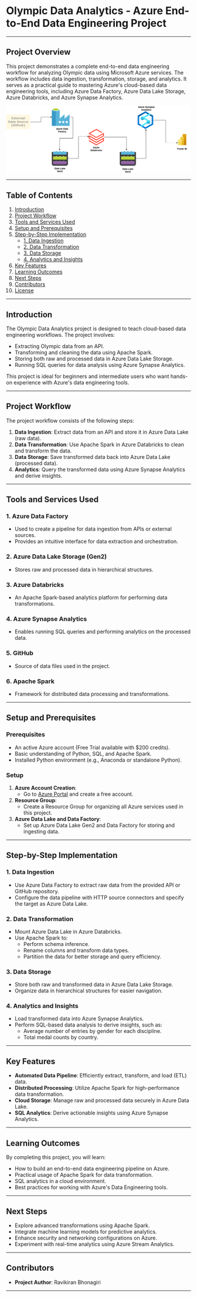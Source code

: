 
# Olympic Data Analytics - Azure End-to-End Data Engineering Project

---

## **Project Overview**

This project demonstrates a complete end-to-end data engineering workflow for analyzing Olympic data using Microsoft Azure services. The workflow includes data ingestion, transformation, storage, and analytics. It serves as a practical guide to mastering Azure's cloud-based data engineering tools, including Azure Data Factory, Azure Data Lake Storage, Azure Databricks, and Azure Synapse Analytics.

![Example Image](architecture_diagram.drawio.png)

---

## **Table of Contents**

1. [Introduction](#introduction)
2. [Project Workflow](#project-workflow)
3. [Tools and Services Used](#tools-and-services-used)
4. [Setup and Prerequisites](#setup-and-prerequisites)
5. [Step-by-Step Implementation](#step-by-step-implementation)
    - [1. Data Ingestion](#1-data-ingestion)
    - [2. Data Transformation](#2-data-transformation)
    - [3. Data Storage](#3-data-storage)
    - [4. Analytics and Insights](#4-analytics-and-insights)
6. [Key Features](#key-features)
7. [Learning Outcomes](#learning-outcomes)
8. [Next Steps](#next-steps)
9. [Contributors](#contributors)
10. [License](#license)

---

## **Introduction**

The Olympic Data Analytics project is designed to teach cloud-based data engineering workflows. The project involves:
- Extracting Olympic data from an API.
- Transforming and cleaning the data using Apache Spark.
- Storing both raw and processed data in Azure Data Lake Storage.
- Running SQL queries for data analysis using Azure Synapse Analytics.

This project is ideal for beginners and intermediate users who want hands-on experience with Azure's data engineering tools.

---

## **Project Workflow**

The project workflow consists of the following steps:
1. **Data Ingestion**: Extract data from an API and store it in Azure Data Lake (raw data).
2. **Data Transformation**: Use Apache Spark in Azure Databricks to clean and transform the data.
3. **Data Storage**: Save transformed data back into Azure Data Lake (processed data).
4. **Analytics**: Query the transformed data using Azure Synapse Analytics and derive insights.

---

## **Tools and Services Used**

### 1. **Azure Data Factory**
   - Used to create a pipeline for data ingestion from APIs or external sources.
   - Provides an intuitive interface for data extraction and orchestration.

### 2. **Azure Data Lake Storage (Gen2)**
   - Stores raw and processed data in hierarchical structures.

### 3. **Azure Databricks**
   - An Apache Spark-based analytics platform for performing data transformations.

### 4. **Azure Synapse Analytics**
   - Enables running SQL queries and performing analytics on the processed data.

### 5. **GitHub**
   - Source of data files used in the project.

### 6. **Apache Spark**
   - Framework for distributed data processing and transformations.

---

## **Setup and Prerequisites**

### **Prerequisites**
- An active Azure account (Free Trial available with $200 credits).
- Basic understanding of Python, SQL, and Apache Spark.
- Installed Python environment (e.g., Anaconda or standalone Python).

### **Setup**
1. **Azure Account Creation**:
   - Go to [Azure Portal](https://portal.azure.com) and create a free account.
2. **Resource Group**:
   - Create a Resource Group for organizing all Azure services used in this project.
3. **Azure Data Lake and Data Factory**:
   - Set up Azure Data Lake Gen2 and Data Factory for storing and ingesting data.

---

## **Step-by-Step Implementation**

### **1. Data Ingestion**
- Use Azure Data Factory to extract raw data from the provided API or GitHub repository.
- Configure the data pipeline with HTTP source connectors and specify the target as Azure Data Lake.

### **2. Data Transformation**
- Mount Azure Data Lake in Azure Databricks.
- Use Apache Spark to:
  - Perform schema inference.
  - Rename columns and transform data types.
  - Partition the data for better storage and query efficiency.

### **3. Data Storage**
- Store both raw and transformed data in Azure Data Lake Storage.
- Organize data in hierarchical structures for easier navigation.

### **4. Analytics and Insights**
- Load transformed data into Azure Synapse Analytics.
- Perform SQL-based data analysis to derive insights, such as:
  - Average number of entries by gender for each discipline.
  - Total medal counts by country.

---

## **Key Features**

- **Automated Data Pipeline**: Efficiently extract, transform, and load (ETL) data.
- **Distributed Processing**: Utilize Apache Spark for high-performance data transformation.
- **Cloud Storage**: Manage raw and processed data securely in Azure Data Lake.
- **SQL Analytics**: Derive actionable insights using Azure Synapse Analytics.

---

## **Learning Outcomes**

By completing this project, you will learn:
- How to build an end-to-end data engineering pipeline on Azure.
- Practical usage of Apache Spark for data transformation.
- SQL analytics in a cloud environment.
- Best practices for working with Azure's Data Engineering tools.

---

## **Next Steps**

- Explore advanced transformations using Apache Spark.
- Integrate machine learning models for predictive analytics.
- Enhance security and networking configurations on Azure.
- Experiment with real-time analytics using Azure Stream Analytics.

---

## **Contributors**

- **Project Author**: Ravikiran Bhonagiri

---
